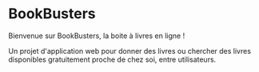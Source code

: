 # BookBusters

Bienvenue sur BookBusters, la boite à livres en ligne ! 

Un projet d'application web pour donner des livres ou chercher des livres disponibles gratuitement proche de chez soi, entre utilisateurs.
